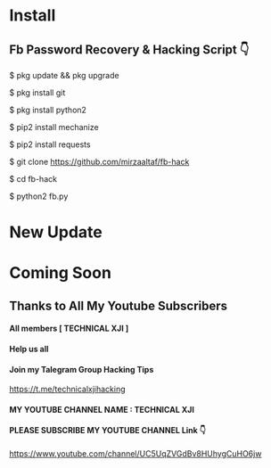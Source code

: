 # Install
## Fb Password Recovery & Hacking Script 👇

$ pkg update && pkg upgrade

$ pkg install git

$ pkg install python2

$ pip2 install mechanize

$ pip2 install requests

$ git clone https://github.com/mirzaaltaf/fb-hack

$ cd fb-hack

$ python2 fb.py

# New Update

# Coming Soon

## Thanks to All My Youtube Subscribers
#### All members [ TECHNICAL XJI ]
#### Help us all
#### Join my Talegram Group Hacking Tips
https://t.me/technicalxjihacking
#### MY YOUTUBE CHANNEL NAME : TECHNICAL XJI
#### PLEASE SUBSCRIBE MY YOUTUBE CHANNEL Link 👇
https://www.youtube.com/channel/UC5UqZVGdBv8HUhygCuHO6jw
